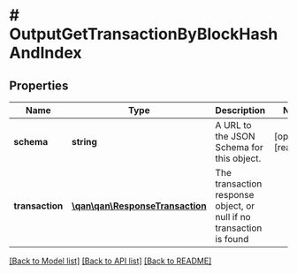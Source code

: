 # # OutputGetTransactionByBlockHashAndIndex

## Properties

Name | Type | Description | Notes
------------ | ------------- | ------------- | -------------
**schema** | **string** | A URL to the JSON Schema for this object. | [optional] [readonly]
**transaction** | [**\qan\qan\ResponseTransaction**](ResponseTransaction.md) | The transaction response object, or null if no transaction is found |

[[Back to Model list]](../../README.md#models) [[Back to API list]](../../README.md#endpoints) [[Back to README]](../../README.md)
